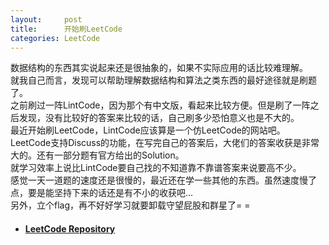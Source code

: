 ```yaml
---
layout:     post
title:      开始刷LeetCode
categories: LeetCode
---
```


数据结构的东西其实说起来还是很抽象的，如果不实际应用的话比较难理解。  
就我自己而言，发现可以帮助理解数据结构和算法之类东西的最好途径就是刷题了。  
之前刷过一阵LintCode，因为那个有中文版，看起来比较方便。但是刷了一阵之后发现，没有比较好的答案来比较的话，自己刷多少恐怕意义也是不大的。  
最近开始刷LeetCode，LintCode应该算是一个仿LeetCode的网站吧。  
LeetCode支持Discuss的功能，在写完自己的答案后，大佬们的答案收获是非常大的。还有一部分题有官方给出的Solution。  
就学习效率上说比LintCode要自己找的不知道靠不靠谱答案来说要高不少。  
感觉一天一道题的速度还是很慢的，最近还在学一些其他的东西。虽然速度慢了点，要是能坚持下来的话还是有不小的收获吧...  
另外，立个flag，再不好好学习就要卸载守望屁股和群星了= =

* #### [LeetCode Repository][1]

[1]: https://github.com/SilverW0o0W/LeetCode
